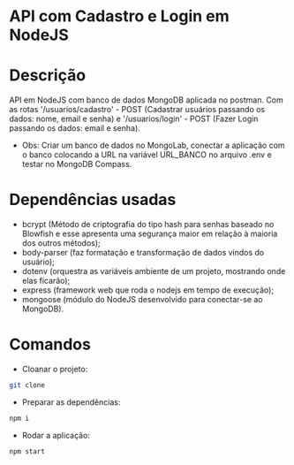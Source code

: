 # API com Cadastro e Login em NodeJS

# Descrição

API em NodeJS com banco de dados MongoDB aplicada no postman. Com as rotas '/usuarios/cadastro' - POST (Cadastrar usuários passando os dados: nome, email e senha) e '/usuarios/login' - POST (Fazer Login passando os dados: email e senha).

- Obs: Criar um banco de dados no MongoLab, conectar a aplicação com o banco colocando a URL na variável URL_BANCO no arquivo .env e testar no MongoDB Compass.


# Dependências usadas

- bcrypt  (Método de criptografia do tipo hash para senhas baseado no Blowfish e esse apresenta uma segurança maior em relação à maioria dos outros métodos);
- body-parser  (faz formatação e transformação de dados vindos do usuário);
- dotenv  (orquestra as variáveis ambiente de um projeto, mostrando onde elas ficarão);
- express  (framework web que roda o nodejs em tempo de execução);
- mongoose  (módulo do NodeJS desenvolvido para conectar-se ao MongoDB).

# Comandos

- Cloanar o projeto:

```bash
git clone 
```

- Preparar as dependências:

```bash
npm i
```

- Rodar a aplicação:

```bash
npm start
```
